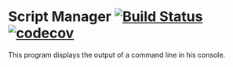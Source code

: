 # Script Manager [![Build Status](https://travis-ci.org/Sorondare/an-python-scripts.svg?branch=master)](https://travis-ci.org/Sorondare/an-python-scripts) [![codecov](https://codecov.io/gh/Sorondare/an-python-scripts/branch/master/graph/badge.svg)](https://codecov.io/gh/Sorondare/an-python-scripts)

This program displays the output of a command line in his console.
